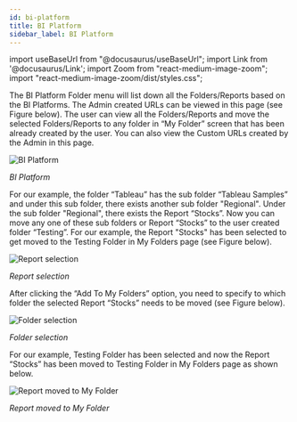 ```yaml
---
id: bi-platform
title: BI Platform
sidebar_label: BI Platform
---
```

import useBaseUrl from "@docusaurus/useBaseUrl";
import Link from '@docusaurus/Link';
import Zoom from "react-medium-image-zoom";
import "react-medium-image-zoom/dist/styles.css";

The BI Platform Folder menu will list down all the Folders/Reports based on the BI Platforms. The Admin created URLs can be viewed in this page (see Figure below). The user can view all the Folders/Reports and move the selected Folders/Reports to any folder in “My Folder” screen that has been already created by the user. You can also view the Custom URLs created by the Admin in this page.

  <div class="center">
    <Zoom>
      <img alt="BI Platform" src={useBaseUrl('doc-images/user-guide/bi1.png')}/>
    </Zoom>
  </div>

*BI Platform*

For our example, the folder “Tableau” has the sub folder “Tableau Samples” and under this sub folder, there exists another sub folder "Regional". Under the sub folder "Regional", there exists the Report “Stocks”. Now you can move any one of these sub folders or Report “Stocks” to the user created folder “Testing”. For our example, the Report "Stocks" has been selected to get moved to the Testing Folder in My Folders page (see Figure below).

  <div class="center">
    <Zoom>
      <img alt="Report selection" src={useBaseUrl('doc-images/user-guide/bi2.png')}/>
    </Zoom>
  </div>

*Report selection*

After clicking the “Add To My Folders” option, you need to specify to which folder the selected Report “Stocks” needs to be moved (see Figure below).

  <div class="center">
    <Zoom>
      <img alt="Folder selection" src={useBaseUrl('doc-images/user-guide/bi3.png')}/>
    </Zoom>
  </div>

*Folder selection*

For our example, Testing Folder has been selected and now the Report “Stocks” has been moved to Testing Folder in My Folders page as shown below.

  <div class="center">
    <Zoom>
      <img alt="Report moved to My Folder" src={useBaseUrl('doc-images/user-guide/bi4.png')}/>
    </Zoom>
  </div>

*Report moved to My Folder*

